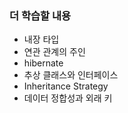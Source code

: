 ### 더 학습할 내용
- 내장 타입
- 연관 관계의 주인
- hibernate
- 추상 클래스와 인터페이스
- Inheritance Strategy
- 데이터 정합성과 외래 키
